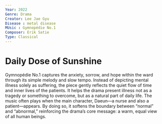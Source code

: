 ```yaml
---
Year: 2022
Genre: Drama
Creator: Lee Jae Gyu
Disease : metal disease
MUsic : Gymnopédie No.1
Composer: Erik Satie
Type: Classical
---
```


#  Daily Dose of Sunshine

Gymnopédie No.1 captures the anxiety, sorrow, and hope within the ward through its simple melody and slow tempo. Instead of depicting mental illness solely as suffering, the piece gently reflects the quiet flow of time and inner lives of the patients. It helps the drama present illness not as a tragedy or something to overcome, but as a natural part of daily life. The music often plays when the main character, Daeun—a nurse and also a patient—appears. By doing so, it softens the boundary between “normal” and “abnormal,” reinforcing the drama’s core message: a warm, equal view of all human beings.
